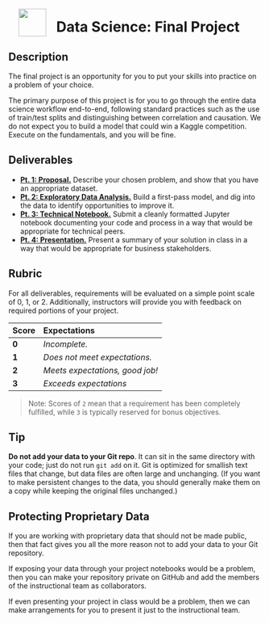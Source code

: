 <img src="http://imgur.com/1ZcRyrc.png" style="float: left; margin: 20px; height: 55px">

# Data Science: Final Project

## Description

The final project is an opportunity for you to put your skills into practice on a problem of your choice.

The primary purpose of this project is for you to go through the entire data science workflow end-to-end, following standard practices such as the use of train/test splits and distinguishing between correlation and causation. We do not expect you to build a model that could win a Kaggle competition. Execute on the fundamentals, and you will be fine.

## Deliverables

- **[Pt. 1: Proposal.](./pt1.md)** Describe your chosen problem, and show that you have an appropriate dataset.
- **[Pt. 2: Exploratory Data Analysis.](./pt2.md)** Build a first-pass model, and dig into the data to identify opportunities to improve it.
- **[Pt. 3: Technical Notebook.](./pt3.md)** Submit a cleanly formatted Jupyter notebook documenting your code and process in a way that would be appropriate for technical peers.
- **[Pt. 4: Presentation.](./pt4.md)** Present a summary of your solution in class in a way that would be appropriate for business stakeholders.

## Rubric

For all deliverables, requirements will be evaluated on a simple point scale of 0, 1, or 2. Additionally, instructors will provide you with feedback on required portions of your project.

Score | Expectations
:--- | :---
**0** | _Incomplete._
**1** | _Does not meet expectations._
**2** | _Meets expectations, good job!_
**3** | _Exceeds expectations_

> Note: Scores of `2` mean that a requirement has been completely fulfilled, while `3` is typically reserved for bonus objectives.

## Tip

**Do not add your data to your Git repo**. It can sit in the same directory with your code; just do not run `git add` on it. Git is optimized for smallish text files that change, but data files are often large and unchanging. (If you want to make persistent changes to the data, you should generally make them on a copy while keeping the original files unchanged.)

## Protecting Proprietary Data

If you are working with proprietary data that should not be made public, then that fact gives you all the more reason not to add your data to your Git repository.

If exposing your data through your project notebooks would be a problem, then you can make your repository private on GitHub and add the members of the instructional team as collaborators.

If even presenting your project in class would be a problem, then we can make arrangements for you to present it just to the instructional team.